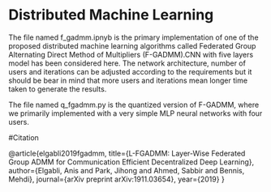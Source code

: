 # Distributed Machine Learning

The file named f_gadmm.ipnyb is the primary implementation of one of the proposed distributed machine learning algorithms called Federated Group Alternating Direct Method of Multipliers (F-GADMM).CNN with five layers model has been considered here. The network architecture, number of users and iterations can be adjusted according to the requirements but it should be bear in mind that more users and iterations mean longer time taken to generate the results.

The file named q_fgadmm.py is the quantized version of F-GADMM, where we primarily implemented with a very simple MLP neural networks with four users.


#Citation

@article{elgabli2019fgadmm,
  title={L-FGADMM: Layer-Wise Federated Group ADMM for Communication Efficient Decentralized Deep Learning},
  author={Elgabli, Anis and Park, Jihong and Ahmed, Sabbir and Bennis, Mehdi},
  journal={arXiv preprint arXiv:1911.03654},
  year={2019}
}
